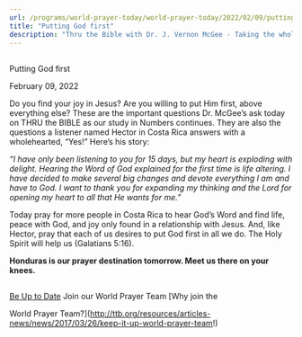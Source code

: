 ```yaml
---
url: /programs/world-prayer-today/world-prayer-today/2022/02/09/putting-god-first
title: "Putting God first"
description: "Thru the Bible with Dr. J. Vernon McGee - Taking the whole Word to the whole world"
---
```







## 
 Putting God first


February 09, 2022




Do you find your joy in Jesus? Are you willing to put Him first, above everything else? These are the important questions Dr. McGee’s ask today on THRU the BIBLE as our study in Numbers continues. They are also the questions a listener named Hector in Costa Rica answers with a wholehearted, “Yes!” Here’s his story: 

*“I have only been listening to you for 15 days, but my heart is exploding with delight. Hearing the Word of God explained for the first time is life altering. I have decided to make several big changes and devote everything I am and have to God. I want to thank you for expanding my thinking and the Lord for opening my heart to all that He wants for me.”*   


Today pray for more people in Costa Rica to hear God’s Word and find life, peace with God, and joy only found in a relationship with Jesus. And, like Hector, pray that each of us desires to put God first in all we do. The Holy Spirit will help us (Galatians 5:16). 

 **Honduras is our prayer destination tomorrow. Meet us there on your knees.**







## 




[Be Up to Date](http://feeds.feedburner.com/WorldPrayerToday "World Prayer Today RSS Feed")
Join our World Prayer Team
[Why join the  

World Prayer Team?](http://ttb.org/resources/articles-news/news/2017/03/26/keep-it-up-world-prayer-team!)




